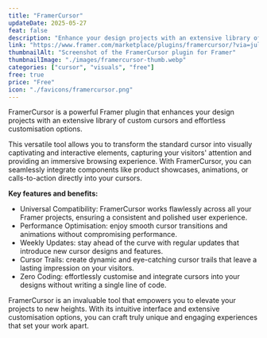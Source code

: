 ```yaml
---
title: "FramerCursor"
updateDate: 2025-05-27
feat: false
description: "Enhance your design projects with an extensive library of custom cursors."
link: "https://www.framer.com/marketplace/plugins/framercursor/?via=julesvcode"
thumbnailAlt: "Screenshot of the FramerCursor plugin for Framer"
thumbnailImage: "./images/framercursor-thumb.webp"
categories: ["cursor", "visuals", "free"]
free: true
price: "Free"
icon: "./favicons/framercursor.png"
---
```


FramerCursor is a powerful Framer plugin that enhances your design projects with an extensive library of custom cursors and effortless customisation options.

This versatile tool allows you to transform the standard cursor into visually captivating and interactive elements, capturing your visitors' attention and providing an immersive browsing experience. With FramerCursor, you can seamlessly integrate components like product showcases, animations, or calls-to-action directly into your cursors.

<b>Key features and benefits:</b>

- Universal Compatibility: FramerCursor works flawlessly across all your Framer projects, ensuring a consistent and polished user experience.
- Performance Optimisation: enjoy smooth cursor transitions and animations without compromising performance.
- Weekly Updates: stay ahead of the curve with regular updates that introduce new cursor designs and features.
- Cursor Trails: create dynamic and eye-catching cursor trails that leave a lasting impression on your visitors.
- Zero Coding: effortlessly customise and integrate cursors into your designs without writing a single line of code.

FramerCursor is an invaluable tool that empowers you to elevate your projects to new heights. With its intuitive interface and extensive customisation options, you can craft truly unique and engaging experiences that set your work apart.
